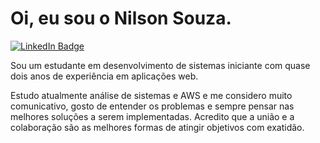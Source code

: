 # Oi, eu sou o Nilson Souza.

  <div id="badges">
  <a href = "https://www.linkedin.com/in/nilson-oliveira-7946b850/">
    <img src="https://img.shields.io/badge/LinkedIn-blue?style=for-the-badge&logo=linkedin&logoColor=white" alt="LinkedIn Badge"/>
  </a>
</div>


Sou um estudante em desenvolvimento de sistemas iniciante com quase dois anos de experiência em aplicações web.

Estudo atualmente análise de sistemas e AWS e me considero muito comunicativo, gosto de entender os problemas e sempre pensar nas melhores soluções a serem implementadas. Acredito que a união e a colaboração são as melhores formas de atingir objetivos com exatidão.